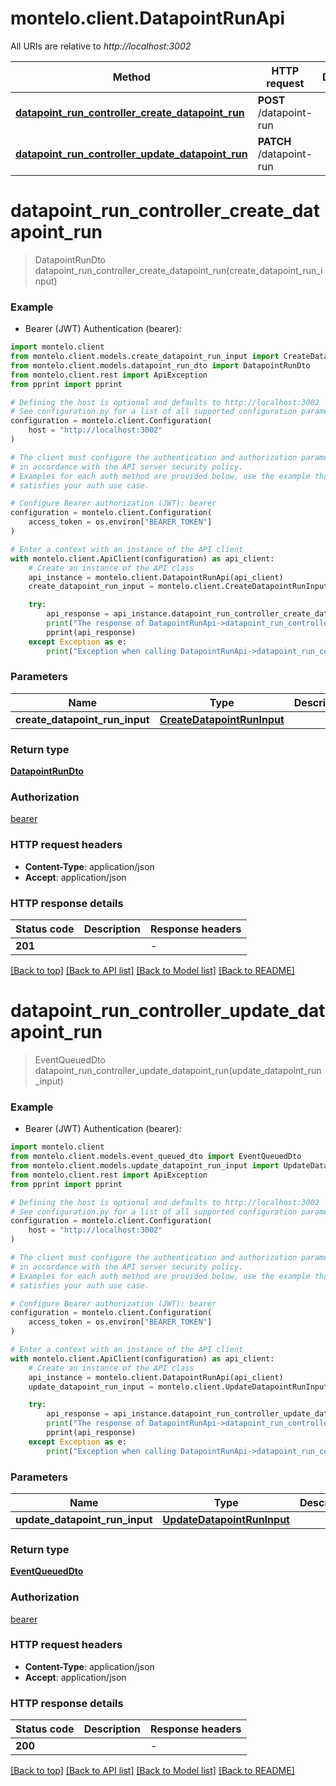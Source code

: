 # montelo.client.DatapointRunApi

All URIs are relative to *http://localhost:3002*

Method | HTTP request | Description
------------- | ------------- | -------------
[**datapoint_run_controller_create_datapoint_run**](DatapointRunApi.md#datapoint_run_controller_create_datapoint_run) | **POST** /datapoint-run | 
[**datapoint_run_controller_update_datapoint_run**](DatapointRunApi.md#datapoint_run_controller_update_datapoint_run) | **PATCH** /datapoint-run | 


# **datapoint_run_controller_create_datapoint_run**
> DatapointRunDto datapoint_run_controller_create_datapoint_run(create_datapoint_run_input)



### Example

* Bearer (JWT) Authentication (bearer):

```python
import montelo.client
from montelo.client.models.create_datapoint_run_input import CreateDatapointRunInput
from montelo.client.models.datapoint_run_dto import DatapointRunDto
from montelo.client.rest import ApiException
from pprint import pprint

# Defining the host is optional and defaults to http://localhost:3002
# See configuration.py for a list of all supported configuration parameters.
configuration = montelo.client.Configuration(
    host = "http://localhost:3002"
)

# The client must configure the authentication and authorization parameters
# in accordance with the API server security policy.
# Examples for each auth method are provided below, use the example that
# satisfies your auth use case.

# Configure Bearer authorization (JWT): bearer
configuration = montelo.client.Configuration(
    access_token = os.environ["BEARER_TOKEN"]
)

# Enter a context with an instance of the API client
with montelo.client.ApiClient(configuration) as api_client:
    # Create an instance of the API class
    api_instance = montelo.client.DatapointRunApi(api_client)
    create_datapoint_run_input = montelo.client.CreateDatapointRunInput() # CreateDatapointRunInput | 

    try:
        api_response = api_instance.datapoint_run_controller_create_datapoint_run(create_datapoint_run_input)
        print("The response of DatapointRunApi->datapoint_run_controller_create_datapoint_run:\n")
        pprint(api_response)
    except Exception as e:
        print("Exception when calling DatapointRunApi->datapoint_run_controller_create_datapoint_run: %s\n" % e)
```



### Parameters


Name | Type | Description  | Notes
------------- | ------------- | ------------- | -------------
 **create_datapoint_run_input** | [**CreateDatapointRunInput**](CreateDatapointRunInput.md)|  | 

### Return type

[**DatapointRunDto**](DatapointRunDto.md)

### Authorization

[bearer](../README.md#bearer)

### HTTP request headers

 - **Content-Type**: application/json
 - **Accept**: application/json

### HTTP response details

| Status code | Description | Response headers |
|-------------|-------------|------------------|
**201** |  |  -  |

[[Back to top]](#) [[Back to API list]](../README.md#documentation-for-api-endpoints) [[Back to Model list]](../README.md#documentation-for-models) [[Back to README]](../README.md)

# **datapoint_run_controller_update_datapoint_run**
> EventQueuedDto datapoint_run_controller_update_datapoint_run(update_datapoint_run_input)



### Example

* Bearer (JWT) Authentication (bearer):

```python
import montelo.client
from montelo.client.models.event_queued_dto import EventQueuedDto
from montelo.client.models.update_datapoint_run_input import UpdateDatapointRunInput
from montelo.client.rest import ApiException
from pprint import pprint

# Defining the host is optional and defaults to http://localhost:3002
# See configuration.py for a list of all supported configuration parameters.
configuration = montelo.client.Configuration(
    host = "http://localhost:3002"
)

# The client must configure the authentication and authorization parameters
# in accordance with the API server security policy.
# Examples for each auth method are provided below, use the example that
# satisfies your auth use case.

# Configure Bearer authorization (JWT): bearer
configuration = montelo.client.Configuration(
    access_token = os.environ["BEARER_TOKEN"]
)

# Enter a context with an instance of the API client
with montelo.client.ApiClient(configuration) as api_client:
    # Create an instance of the API class
    api_instance = montelo.client.DatapointRunApi(api_client)
    update_datapoint_run_input = montelo.client.UpdateDatapointRunInput() # UpdateDatapointRunInput | 

    try:
        api_response = api_instance.datapoint_run_controller_update_datapoint_run(update_datapoint_run_input)
        print("The response of DatapointRunApi->datapoint_run_controller_update_datapoint_run:\n")
        pprint(api_response)
    except Exception as e:
        print("Exception when calling DatapointRunApi->datapoint_run_controller_update_datapoint_run: %s\n" % e)
```



### Parameters


Name | Type | Description  | Notes
------------- | ------------- | ------------- | -------------
 **update_datapoint_run_input** | [**UpdateDatapointRunInput**](UpdateDatapointRunInput.md)|  | 

### Return type

[**EventQueuedDto**](EventQueuedDto.md)

### Authorization

[bearer](../README.md#bearer)

### HTTP request headers

 - **Content-Type**: application/json
 - **Accept**: application/json

### HTTP response details

| Status code | Description | Response headers |
|-------------|-------------|------------------|
**200** |  |  -  |

[[Back to top]](#) [[Back to API list]](../README.md#documentation-for-api-endpoints) [[Back to Model list]](../README.md#documentation-for-models) [[Back to README]](../README.md)

